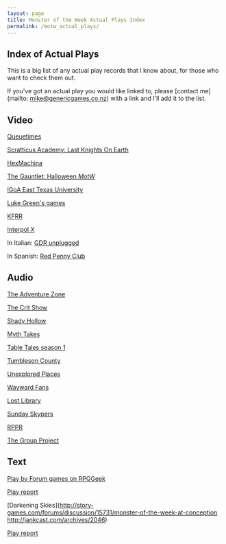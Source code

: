 ```yaml
---
layout: page
title: Monster of the Week Actual Plays Index
permalink: /motw_actual_plays/
---
```

Index of Actual Plays
---------------------
This is a big list of any actual play records that I know about, for those who want to check them out.

If you've got an actual play you would like linked to, please [contact me](mailto: mike@genericgames.co.nz) with a link and I'll add it to the list.

Video
-----
[Queuetimes](https://queuetimes.com/tag/monster-of-the-week/)

[Scratticus Academy: Last Knights On Earth](https://www.twitch.tv/collections/Hg-a5CbgeRUV4w)

[HexMachina](https://www.twitch.tv/videos/366179244)

[The Gauntlet: Halloween _MotW_](https://youtu.be/QeZv6lQ4H88)

[IGoA East Texas University](https://www.youtube.com/watch?v=A-d1UZY-8Z0&list=PLccARXndpwfg-15iNdN2wU0atyh4ZNyH8)

[Luke Green's games](https://www.youtube.com/playlist?list=PL_1EpyP6ogbDitZ5Zep55PLeErcyD2K5b)

[KFRR](https://www.youtube.com/watch?v=aRLtHNHUsIU)

[Interpol X](http://happyjacks.org/interpolx)

In Italian: [GDR unplugged](https://www.youtube.com/playlist?list=PL8v8kar5pSH5ZotZ-Xy8LA558Vt8mAi4C)

In Spanish: [Red Penny Club](https://www.youtube.com/watch?v=XSOSe_ZddhM&list=PLEbrDuHKYV2Rkla3jE7Ib4x9mj-9POgMD)

Audio
-----
[The Adventure Zone](http://www.maximumfun.org/adventure-zone/setup-adventure-zone-amnesty)

[The Crit Show](https://thecritshowpodcast.com/)

[Shady Hollow](http://welcometoshadyhollow.com/)

[Myth Takes](https://open.spotify.com/show/5LDvlARiOYzuHwxjHY7DoH)

[Table Tales season 1](https://itunes.apple.com/us/podcast/table-tales/id1338113146?mt=2)

[Tumbleson County](https://soundcloud.com/minionworks/sets/troublesome-times-in-tumbleson)

[Unexplored Places](https://unexploredcast.tumblr.com/)

[Wayward Fans](http://www.thewaywardfans.com/podcasts/?tag=Monster+of+the+Week)

[Lost Library](https://itunes.apple.com/us/podcast/the-lost-library/id1358744382)

[Sunday Skypers](http://sunday-skypers.podbean.com/category/monster-of-the-week/)

[RPPR](http://actualplay.roleplayingpublicradio.com/category/systems/powered-by-the-apocalypse/monster-of-the-week/)

[The Group Project](https://thegroupproject.com/)

Text
----
[Play by Forum games on RPGGeek](https://rpggeek.com/forum/1208385/monster-week/play-forum)

[Play report](http://forums.somethingawful.com/showthread.php?threadid=3501383&pagenumber=10#post407155725)

[Darkening Skies](http://story-games.com/forums/discussion/15731/monster-of-the-week-at-conception
http://jankcast.com/archives/2046)

[Play report](http://rpggeek.com/thread/862434/shs-7-42-campaign-part-1-set-up)
